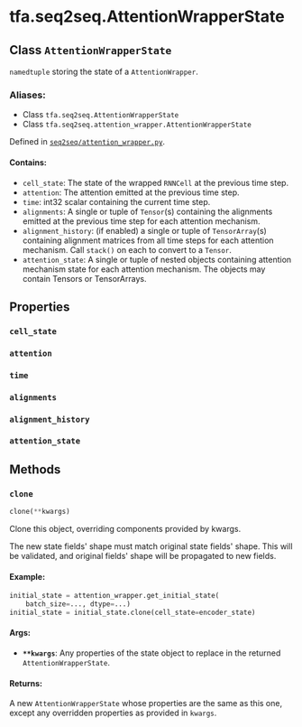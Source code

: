 <div itemscope itemtype="http://developers.google.com/ReferenceObject">
<meta itemprop="name" content="tfa.seq2seq.AttentionWrapperState" />
<meta itemprop="path" content="Stable" />
<meta itemprop="property" content="cell_state"/>
<meta itemprop="property" content="attention"/>
<meta itemprop="property" content="time"/>
<meta itemprop="property" content="alignments"/>
<meta itemprop="property" content="alignment_history"/>
<meta itemprop="property" content="attention_state"/>
<meta itemprop="property" content="clone"/>
</div>

# tfa.seq2seq.AttentionWrapperState

## Class `AttentionWrapperState`

`namedtuple` storing the state of a `AttentionWrapper`.



### Aliases:

* Class `tfa.seq2seq.AttentionWrapperState`
* Class `tfa.seq2seq.attention_wrapper.AttentionWrapperState`



Defined in [`seq2seq/attention_wrapper.py`](https://github.com/tensorflow/addons/tree/0.4-release/tensorflow_addons/seq2seq/attention_wrapper.py).

<!-- Placeholder for "Used in" -->


#### Contains:


- `cell_state`: The state of the wrapped `RNNCell` at the previous time
  step.
- `attention`: The attention emitted at the previous time step.
- `time`: int32 scalar containing the current time step.
- `alignments`: A single or tuple of `Tensor`(s) containing the
   alignments emitted at the previous time step for each attention
   mechanism.
- `alignment_history`: (if enabled) a single or tuple of `TensorArray`(s)
   containing alignment matrices from all time steps for each attention
   mechanism. Call `stack()` on each to convert to a `Tensor`.
- `attention_state`: A single or tuple of nested objects
   containing attention mechanism state for each attention mechanism.
   The objects may contain Tensors or TensorArrays.


## Properties

<h3 id="cell_state"><code>cell_state</code></h3>




<h3 id="attention"><code>attention</code></h3>




<h3 id="time"><code>time</code></h3>




<h3 id="alignments"><code>alignments</code></h3>




<h3 id="alignment_history"><code>alignment_history</code></h3>




<h3 id="attention_state"><code>attention_state</code></h3>






## Methods

<h3 id="clone"><code>clone</code></h3>

``` python
clone(**kwargs)
```

Clone this object, overriding components provided by kwargs.

The new state fields' shape must match original state fields' shape.
This will be validated, and original fields' shape will be propagated
to new fields.

#### Example:



```python
initial_state = attention_wrapper.get_initial_state(
    batch_size=..., dtype=...)
initial_state = initial_state.clone(cell_state=encoder_state)
```

#### Args:


* <b>`**kwargs`</b>: Any properties of the state object to replace in the
  returned `AttentionWrapperState`.


#### Returns:

A new `AttentionWrapperState` whose properties are the same as
this one, except any overridden properties as provided in `kwargs`.




